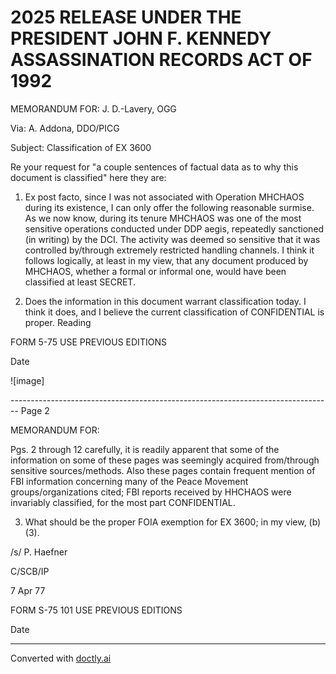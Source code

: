 # 2025 RELEASE UNDER THE PRESIDENT JOHN F. KENNEDY ASSASSINATION RECORDS ACT OF 1992

MEMORANDUM FOR: J. D.-Lavery, OGG

Via: A. Addona, DDO/PICG

Subject: Classification of EX 3600

Re your request for "a couple sentences of factual data as to why this document is classified" here they are:

1. Ex post facto, since I was not associated with Operation MHCHAOS during its existence, I can only offer the following reasonable surmise. As we now know, during its tenure MHCHAOS was one of the most sensitive operations conducted under DDP aegis, repeatedly sanctioned (in writing) by the DCI. The activity was deemed so sensitive that it was controlled by/through extremely restricted handling channels. I think it follows logically, at least in my view, that any document produced by MHCHAOS, whether a formal or informal one, would have been classified at least SECRET.

2. Does the information in this document warrant classification today. I think it does, and I believe the current classification of CONFIDENTIAL is proper. Reading

FORM
5-75
USE PREVIOUS
EDITIONS

Date

![image]


-------------------------------------------------------------------------------- Page 2

MEMORANDUM FOR:

Pgs. 2 through 12 carefully, it is readily apparent that some of the information on some of these pages was seemingly acquired from/through sensitive sources/methods. Also these pages contain frequent mention of FBI information concerning many of the Peace Movement groups/organizations cited; FBI reports received by HHCHAOS were invariably classified, for the most part CONFIDENTIAL.

3. What should be the proper FOIA exemption for EX 3600; in my view, (b)(3).

/s/ P. Haefner

C/SCB/IP

7 Apr 77

FORM S-75 101 USE PREVIOUS EDITIONS

Date


---
Converted with [doctly.ai](https://doctly.ai)